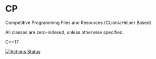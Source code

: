 # CP
Competitive Programming Files and Resources (CLion/JHelper Based)

All classes are zero-indexed, unless otherwise specified.

C++17

[![Actions Status](https://github.com/rchalamala/CP_CLION_JHELPER/workflows/verify/badge.svg)](https://github.com/rchalamala/CP_CLION_JHELPER/actions)
